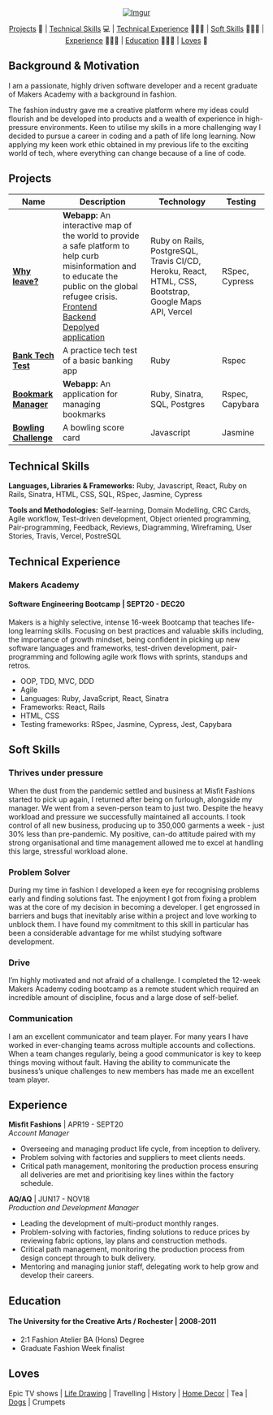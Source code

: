 <div align=center>

[![Imgur](https://imgur.com/HaVqgGC.png)](https://www.linkedin.com/in/rebekah-galliano/)

[Projects](#projects) 📐 | [Technical Skills](#technical-skills) 💻 | [Technical Experience](#technical-experience) 👩🏼‍💻 | [Soft Skills](#soft-skills) 💁🏼‍♀️ | [Experience](#experience) 👩🏼‍🎨 | [Education](#education) 👩🏼‍🎓 | [Loves](#loves) 💛

</div>

## Background & Motivation

I am a passionate, highly driven software developer and a recent graduate of Makers Academy 
with a background in fashion.

The fashion industry gave me a creative platform where my ideas could flourish and be developed into products and a wealth of experience in high-pressure environments. Keen to utilise my skills in a more challenging way I decided to pursue a career in coding and a path of life long learning. Now applying my keen work ethic obtained in my previous life to the exciting world of tech, where everything can change because of a line of code.

 
## Projects
 
| Name | Description | Technology	| Testing	|
|-----	|------------	|------------|--------	|
| [**Why leave?**](https://why-leave.vercel.app/) 	| **Webapp:** An interactive map of the world to provide a safe platform to help curb misinformation and to educate the public on the global refugee crisis. <br>[Frontend](https://github.com/beca-g/Why_Leave_Front_End)<br>[Backend](https://github.com/beca-g/Why-leave-backend)<br>[Depolyed application](https://why-leave.vercel.app/)   	| Ruby on Rails, PostgreSQL, Travis CI/CD, Heroku, React, HTML, CSS, Bootstrap, Google Maps API, Vercel 	| RSpec, Cypress 	|
| [**Bank Tech Test**](https://github.com/beca-g/bank-tech-test)    	| A practice tech test of a basic banking app | Ruby    | Rspec          	|
| [**Bookmark Manager**](https://github.com/beca-g/bookmark-manager-revisited) | **Webapp:** An application for managing bookmarks | Ruby, Sinatra, SQL, Postgres | Rspec, Capybara |
| [**Bowling Challenge**](https://github.com/beca-g/bowling-challenge) | A bowling score card | Javascript | Jasmine |


## Technical Skills

**Languages, Libraries & Frameworks:** Ruby, Javascript, React, Ruby on Rails, Sinatra, HTML, CSS, SQL, RSpec, Jasmine, Cypress

**Tools and Methodologies:** Self-learning, Domain Modelling, CRC Cards, Agile workflow, Test-driven development, Object oriented programming, Pair-programming, Feedback, Reviews, Diagramming, Wireframing, User Stories, Travis, Vercel, PostreSQL

## Technical Experience  

### Makers Academy 
#### Software Engineering Bootcamp | SEPT20 - DEC20  

Makers is a highly selective, intense 16-week Bootcamp that teaches life-long learning skills. Focusing on best practices and valuable skills including, the importance of growth mindset, being confident in picking up new software languages and frameworks, test-driven development, pair-programming and following agile work flows with sprints, standups and retros.

- OOP, TDD, MVC, DDD
- Agile
- Languages: Ruby, JavaScript, React, Sinatra
- Frameworks: React, Rails
- HTML, CSS
- Testing frameworks: RSpec, Jasmine, Cypress, Jest, Capybara

## Soft Skills
 
### Thrives under pressure
 
When the dust from the pandemic settled and business at Misfit Fashions started to pick up again, I returned after being on furlough, alongside my manager. We went from a seven-person team to just two. Despite the heavy workload and pressure we successfully maintained all accounts. I took control of all new business, producing up to 350,000 garments a week - just 30% less than pre-pandemic. My positive, can-do attitude paired with my strong organisational and time management allowed me to excel at handling this large, stressful workload alone.

### Problem Solver

During my time in fashion I developed a keen eye for recognising problems early and finding solutions fast. The enjoyment I got from fixing a problem was at the core of my decision in becoming a developer. I get engrossed in barriers and bugs that inevitably arise within a project and love working to unblock them. I have found my commitment to this skill in particular has been a considerable advantage for me whilst studying software development. 

### Drive

I’m highly motivated and not afraid of a challenge. I completed the 12-week Makers Academy coding bootcamp as a remote student which required an incredible amount of discipline, focus and a large dose of self-belief.

 
### Communication
 
 I am an excellent communicator and team player. For many years I have worked in ever-changing teams across multiple accounts and collections. When a team changes regularly, being a good communicator is key to keep things moving without fault. Having the ability to communicate the business’s unique challenges to new members has made me an excellent team player.

## Experience
 
**Misfit Fashions** | APR19 - SEPT20  
_Account Manager_
 
- Overseeing and managing product life cycle, from inception to delivery.
- Problem solving with factories and suppliers to meet clients needs.
- Critical path management, monitoring the production process ensuring all deliveries are met and prioritising key lines within the factory schedule.
 
**AQ/AQ** | JUN17 - NOV18  
_Production and Development Manager_
 
- Leading the development of multi-product monthly ranges.
- Problem-solving with factories, finding solutions to reduce prices by reviewing fabric options, lay plans and construction methods.
- Critical path management, monitoring the production process from design concept through to bulk delivery.
- Mentoring and managing junior staff, delegating work to help grow and develop their careers.
 
 
## Education
 
#### The University for the Creative Arts / Rochester | 2008-2011
 
- 2:1 Fashion Atelier BA (Hons) Degree
- Graduate Fashion Week finalist
 
## Loves

Epic TV shows | [Life Drawing](https://www.pinterest.co.uk/becagalliano/sketching/) | Travelling | History | [Home Decor](https://www.pinterest.co.uk/becagalliano/home-home/) | Tea | [Dogs]()  | Crumpets

